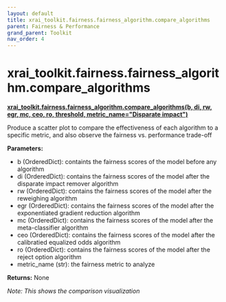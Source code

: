 ```yaml
---
layout: default
title: xrai_toolkit.fairness.fairness_algorithm.compare_algorithms
parent: Fairness & Performance
grand_parent: Toolkit
nav_order: 4
---
```


# xrai_toolkit.fairness.fairness_algorithm.compare_algorithms
**[xrai_toolkit.fairness.fairness_algorithm.compare_algorithms(b, di, rw, egr, mc, ceo, ro, threshold, metric_name="Disparate impact")](https://github.com/gaberamolete/XRAIToolkit/blob/main/fairness/fairness_algorithm.py)**


Produce a scatter plot to compare the effectiveness of each algorithm to a specific metric, and also observe the fairness vs. performance trade-off


**Parameters:**
- b (OrderedDict): containts the fairness scores of the model before any algorithm
- di (OrderedDict): contains the fairness scores of the model after the disparate impact remover algorithm
- rw (OrderedDict): contains the fairness scores of the model after the reweighing algorithm
- egr (OrderedDict): contains the fairness scores of the model after the exponentiated gradient reduction algorithm
- mc (OrderedDict): contains the fairness scores of the model after the meta-classifier algorithm
- ceo (OrderedDict): contains the fairness scores of the model after the calibratied equalized odds algorithm
- ro (OrderedDict): contains the fairness scores of the model after the reject option algorithm
- metric_name (str): the fairness metric to analyze

**Returns:**
None

*Note: This shows the comparison visualization*